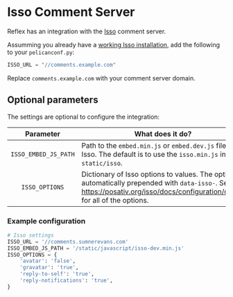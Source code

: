 # Isso Comment Server

Reflex has an integration with the [Isso](https://posativ.org/isso/) comment server.

Assumming you already have a [working Isso installation](https://posativ.org/isso/docs/install/), add the following to your `pelicanconf.py`:

```python
ISSO_URL = "//comments.example.com"
```

Replace `comments.example.com` with your comment server domain.

## Optional parameters

The settings are optional to configure the integration:

| Parameter | What does it do? |
|:---------:|------------------|
| `ISSO_EMBED_JS_PATH` | Path to the `embed.min.js` or `embed.dev.js` file for Isso. The default is to use the `isso.min.js` in `static/isso`. |
| `ISSO_OPTIONS` | Dictionary of Isso options to values. The option is automatically prepended with `data-isso-`. See https://posativ.org/isso/docs/configuration/client/ for all of the options. |

### Example configuration

```python
# Isso settings
ISSO_URL = '//comments.sumnerevans.com'
ISSO_EMBED_JS_PATH = '/static/javascript/isso-dev.min.js'
ISSO_OPTIONS = {
    'avatar': 'false',
    'gravatar': 'true',
    'reply-to-self': 'true',
    'reply-notifications': 'true',
}
```
